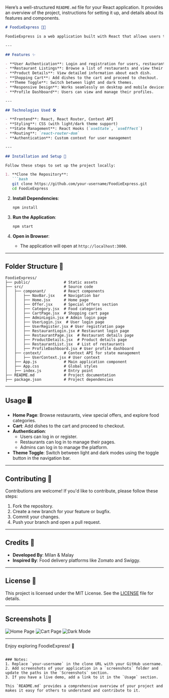 Here’s a well-structured `README.md` file for your React application. It provides an overview of the project, instructions for setting it up, and details about its features and components.

```markdown
# FoodieExpress 🍔🍕

FoodieExpress is a web application built with React that allows users to explore restaurants, view menus, add dishes to their cart, and place orders. It also includes authentication for users, restaurants, and admins, along with a theme toggle for light and dark modes.

---

## Features ✨

- **User Authentication**: Login and registration for users, restaurants, and admins.
- **Restaurant Listings**: Browse a list of restaurants and view their details.
- **Product Details**: View detailed information about each dish.
- **Shopping Cart**: Add dishes to the cart and proceed to checkout.
- **Theme Toggle**: Switch between light and dark themes.
- **Responsive Design**: Works seamlessly on desktop and mobile devices.
- **Profile Dashboard**: Users can view and manage their profiles.

---

## Technologies Used 🛠️

- **Frontend**: React, React Router, Context API
- **Styling**: CSS (with light/dark theme support)
- **State Management**: React Hooks (`useState`, `useEffect`)
- **Routing**: `react-router-dom`
- **Authentication**: Custom context for user management

---

## Installation and Setup 🚀

Follow these steps to set up the project locally:

1. **Clone the Repository**:
   ```bash
   git clone https://github.com/your-username/FoodieExpress.git
   cd FoodieExpress
   ```

2. **Install Dependencies**:
   ```bash
   npm install
   ```

3. **Run the Application**:
   ```bash
   npm start
   ```

4. **Open in Browser**:
   - The application will open at `http://localhost:3000`.

---

## Folder Structure 📂

```
FoodieExpress/
├── public/               # Static assets
├── src/                  # Source code
│   ├── componant/        # React components
│   │   ├── NavBar.jsx    # Navigation bar
│   │   ├── Home.jsx      # Home page
│   │   ├── Offer.jsx     # Special offers section
│   │   ├── Category.jsx  # Food categories
│   │   ├── CartPage.jsx  # Shopping cart page
│   │   ├── AdminLogin.jsx # Admin login page
│   │   ├── UserLogin.jsx  # User login page
│   │   ├── UserRegister.jsx # User registration page
│   │   ├── RestaurantLogin.jsx # Restaurant login page
│   │   ├── RestaurantPage.jsx  # Restaurant details page
│   │   ├── ProductDetails.jsx  # Product details page
│   │   ├── RestaurantList.jsx  # List of restaurants
│   │   ├── ProfileDashboard.jsx # User profile dashboard
│   ├── context/          # Context API for state management
│   │   ├── UserContext.jsx # User context
│   ├── App.js            # Main application component
│   ├── App.css           # Global styles
│   ├── index.js          # Entry point
├── README.md             # Project documentation
├── package.json          # Project dependencies
```

---

## Usage 🖥️

- **Home Page**: Browse restaurants, view special offers, and explore food categories.
- **Cart**: Add dishes to the cart and proceed to checkout.
- **Authentication**:
  - Users can log in or register.
  - Restaurants can log in to manage their pages.
  - Admins can log in to manage the platform.
- **Theme Toggle**: Switch between light and dark modes using the toggle button in the navigation bar.

---

## Contributing 🤝

Contributions are welcome! If you'd like to contribute, please follow these steps:

1. Fork the repository.
2. Create a new branch for your feature or bugfix.
3. Commit your changes.
4. Push your branch and open a pull request.

---

## Credits 👏

- **Developed By**: Milan & Malay
- **Inspired By**: Food delivery platforms like Zomato and Swiggy.

---

## License 📄

This project is licensed under the MIT License. See the [LICENSE](LICENSE) file for details.

---

## Screenshots 📸

![Home Page](screenshots/home.png)
![Cart Page](screenshots/cart.png)
![Dark Mode](screenshots/dark-mode.png)

---

Enjoy exploring FoodieExpress! 🎉
```

### Notes:
1. Replace `your-username` in the clone URL with your GitHub username.
2. Add screenshots of your application in a `screenshots` folder and update the paths in the `Screenshots` section.
3. If you have a live demo, add a link to it in the `Usage` section.

This `README.md` provides a comprehensive overview of your project and makes it easy for others to understand and contribute to it.
